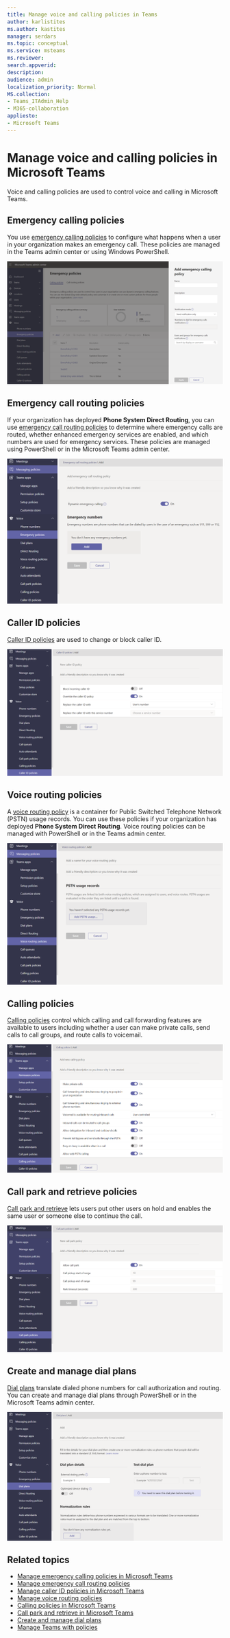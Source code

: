 ```yaml
---
title: Manage voice and calling policies in Teams
author: karlistites
ms.author: kastites
manager: serdars
ms.topic: conceptual
ms.service: msteams
ms.reviewer: 
search.appverid: 
description: 
audience: admin
localization_priority: Normal
MS.collection: 
- Teams_ITAdmin_Help
- M365-collaboration
appliesto: 
- Microsoft Teams
---
```


# Manage voice and calling policies in Microsoft Teams

Voice and calling policies are used to control voice and calling in Microsoft Teams.

## Emergency calling policies

You use [emergency calling policies](manage-emergency-calling-policies.md) to configure what happens when a user in your organization makes an emergency call. These policies are managed in the Teams admin center or using Windows PowerShell.

![Screenshot of emergency calling policy.](media/emergency-calling-policy2.png)

## Emergency call routing policies

If your organization has deployed **Phone System Direct Routing**, you can use [emergency call routing policies](manage-emergency-call-routing-policies.md) to determine where emergency calls are routed, whether enhanced emergency services are enabled, and which numbers are used for emergency services. These policies are managed using PowerShell or in the Microsoft Teams admin center.

![Screenshot of emergency call routing policy.](media/emergency-call-routing-policy.png)

## Caller ID policies

[Caller ID policies](caller-id-policies.md) are used to change or block caller ID.

![Screenshot of caller ID policy.](media/caller-id-policy.png)

## Voice routing policies

A [voice routing policy](manage-voice-routing-policies.md) is a container for Public Switched Telephone Network (PSTN) usage records. You can use these policies if your organization has deployed **Phone System Direct Routing**. Voice routing policies can be managed with PowerShell or in the Teams admin center.

![Screenshot of voice routing policy.](media/voice-routing-policy.png)

## Calling policies

[Calling policies](teams-calling-policy.md) control which calling and call forwarding features are available to users including whether a user can make private calls, send calls to call groups, and route calls to voicemail.

![Screenshot of calling policy.](media/calling-policy.png)

## Call park and retrieve policies

[Call park and retrieve](call-park-and-retrieve.md) lets users put other users on hold and enables the same user or someone else to continue the call.

![Screenshot of call park and retrieve policy.](media/call-park-policy.png)

## Create and manage dial plans

[Dial plans](create-and-manage-dial-plans.md) translate dialed phone numbers for call authorization and routing. You can create and manage dial plans through PowerShell or in the Microsoft Teams admin center.

![Screenshot of dial plan.](media/dial-plans.png)

## Related topics

* [Manage emergency calling policies in Microsoft Teams](manage-emergency-calling-policies.md)
* [Manage emergency call routing policies](manage-emergency-call-routing-policies.md)
* [Manage caller ID policies in Microsoft Teams](caller-id-policies.md)
* [Manage voice routing policies](manage-voice-routing-policies.md)
* [Calling policies in Microsoft Teams](teams-calling-policy.md)
* [Call park and retrieve in Microsoft Teams](call-park-and-retrieve.md)
* [Create and manage dial plans](create-and-manage-dial-plans.md)
* [Manage Teams with policies](manage-teams-with-policies.md)
